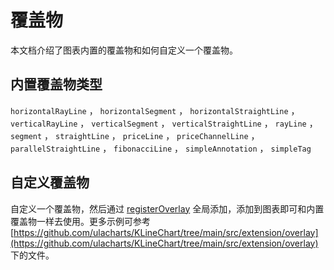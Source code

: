 # 覆盖物
本文档介绍了图表内置的覆盖物和如何自定义一个覆盖物。

## 内置覆盖物类型
`horizontalRayLine` ， `horizontalSegment` ， `horizontalStraightLine` ， `verticalRayLine` ， `verticalSegment` ， `verticalStraightLine` ， `rayLine` ， `segment` ， `straightLine` ， `priceLine` ， `priceChannelLine` ， `parallelStraightLine` ， `fibonacciLine` ， `simpleAnnotation` ， `simpleTag`

## 自定义覆盖物
自定义一个覆盖物，然后通过 [registerOverlay](/api/chart/registerOverlay) 全局添加，添加到图表即可和内置覆盖物一样去使用。更多示例可参考 [https://github.com/ulacharts/KLineChart/tree/main/src/extension/overlay](https://github.com/ulacharts/KLineChart/tree/main/src/extension/overlay) 下的文件。

